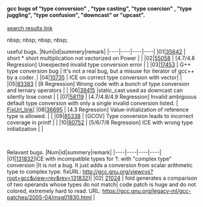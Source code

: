 #### gcc bugs of "type conversion" , "type casting", "type coercion" , "type juggling", "type confusion", "downcast" or "upcast".

[search results link](https://gcc.gnu.org/bugzilla/buglist.cgi?bug_status=__closed__&content=%22type%20conversion%22%20%7C%20%22type%20casting%22%20%7C%20%22type%20coercion%22%20%7C%20%22type%20juggling%22%20%7C%20%22type%20confusion%22%20%7C%20%22downcast%22%20%7C%20%22upcast%22&no_redirect=1&order=Importance&query_format=specific)

nbsp;
nbsp;
nbsp;
nbsp;

useful bugs.
|Num|id|summery|remark|
|----|----|----|----|
|01|[35642](https://gcc.gnu.org/bugzilla/show_bug.cgi?id=35642) | short * short multiplication not vectorized on Power |  |
|02|[55058](https://gcc.gnu.org/bugzilla/show_bug.cgi?id=55058) | [4.7/4.8 Regression] Unexpected invalid type conversion error | |
|03|[17453](https://gcc.gnu.org/bugzilla/show_bug.cgi?id=17453) | G++ type conversion bug | It's not a real bug, but a misuse for iterator of gcc++ by a coder. |
|04|[10735](https://gcc.gnu.org/bugzilla/show_bug.cgi?id=10735) | ICE on correct type conversion with vector| |
|05|[83383](https://gcc.gnu.org/bugzilla/show_bug.cgi?id=83383) | [8 Regression] Wrong code with a bunch of type conversion and ternary operators | |
|06|[39415](https://gcc.gnu.org/bugzilla/show_bug.cgi?id=39415) |static_cast used as downcast can silently lose const | | 
|07|[58119](https://gcc.gnu.org/bugzilla/show_bug.cgi?id=58119) | [4.7/4.8/4.9 Regression] Invalid ambiguous default type conversion with only a single invalid conversion listed. | [FixUrl_link](https://gcc.gnu.org/git/?p=gcc.git;a=commitdiff;h=4e2a8865a76ea268c07d3708cb8efd7f211f87d1;hp=1a9317cf579b4afaba01774e45b037d7f6fe9854)|
|08|[36695](https://gcc.gnu.org/bugzilla/show_bug.cgi?id=36695) | [4.3 Regression] Value-initialization of reference type is allowed. | | 
|09|[85338](https://gcc.gnu.org/bugzilla/show_bug.cgi?id=85338) |  [GCOV] Type conversion leads to incorrect coverage in printf | | 
|10|[80752](https://gcc.gnu.org/bugzilla/show_bug.cgi?id=80752) | [5/6/7/8 Regression] ICE with wrong type initialization | | 


&nbsp;
&nbsp;
&nbsp;
&nbsp;

Relavant bugs.
|Num|id|summery|remark|
|----|----|----|----|
|01|[131832](https://gcc.gnu.org/bugzilla/show_bug.cgi?id=31780)|ICE with incompatible types for ?: with "complex type" conversion |It is not a bug. It just adds a conversion from scalar arithmetic type to complex type. fixURL: http://gcc.gnu.org/viewcvs?root=gcc&view=rev&rev=131832)|
|02| [21024](https://gcc.gnu.org/bugzilla/show_bug.cgi?id=21024) | fold generates a comparison of two operands whose types do not match| code patch is huge and do not colored, extremely hard to read. URL: https://gcc.gnu.org/legacy-ml/gcc-patches/2005-04/msg01830.html |

